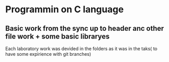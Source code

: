 # Programmin on C language
## Basic work from the sync up to header anc other file work + some basic libraryes
Each laboratory work was devided in the folders as it was in the taks( to have some expirience with git branches)

